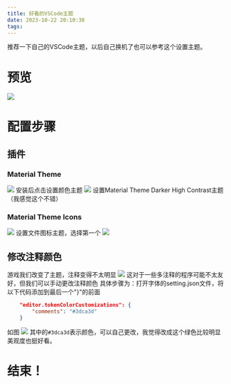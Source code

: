 ```yaml
---
title: 好看的VSCode主题
date: 2023-10-22 20:10:38
tags:
---
```

推荐一下自己的VSCode主题，以后自己换机了也可以参考这个设置主题。
# 预览
![](https://bozhiblogimage.oss-cn-beijing.aliyuncs.com/pic/VSCodeTheme.png)
# 配置步骤
## 插件
### Material Theme
![](https://bozhiblogimage.oss-cn-beijing.aliyuncs.com/pic/VSCode-MaterialTheme.png)
安装后点击设置颜色主题
![](https://bozhiblogimage.oss-cn-beijing.aliyuncs.com/pic/VSCode-MaterialTheme1.png)
设置Material Theme Darker High Contrast主题（我感觉这个不错）
### Material Theme Icons
![](https://bozhiblogimage.oss-cn-beijing.aliyuncs.com/pic/VSCode-MaterialThemeIcons.png)
设置文件图标主题，选择第一个
![](https://bozhiblogimage.oss-cn-beijing.aliyuncs.com/pic/VSCode-MaterialThemeIcons1.png)

## 修改注释颜色
游戏我们改变了主题，注释变得不太明显
![](https://bozhiblogimage.oss-cn-beijing.aliyuncs.com/pic/VSCode-CommentsObvious.png)
这对于一些多注释的程序可能不太友好，但我们可以手动更改注释颜色
具体步骤为：打开字体的setting.json文件，将以下代码添加到最后一个"}"的前面
```json
    "editor.tokenColorCustomizations": {
        "comments": "#3dca3d"
    }
```
如图
![](https://bozhiblogimage.oss-cn-beijing.aliyuncs.com/pic/VSCode-FontSetting.png)
其中的```#3dca3d```表示颜色，可以自己更改，我觉得改成这个绿色比较明显美观度也挺好看。
# 结束！